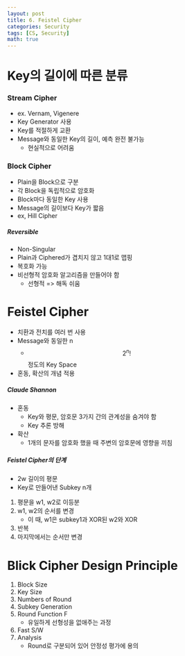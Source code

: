 ```yaml
---
layout: post
title: 6. Feistel Cipher
categories: Security
tags: [CS, Security]
math: true
---
```


# Key의 길이에 따른 분류

### Stream Cipher

- ex. Vernam, Vigenere
- Key Generator 사용
- Key를 적절하게 교환
- Message와 동일한 Key의 길이, 예측 완전 불가능
  - 현실적으로 어려움

### Block Cipher

- Plain을 Block으로 구분
- 각 Block을 독립적으로 암호화
- Block마다 동일한 Key 사용
- Message의 길이보다 Key가 짧음
- ex, Hill Cipher

##### Reversible

- Non-Singular
- Plain과 Ciphered가 겹치지 않고 1대1로 맵핑
- 복호화 가능
- 비선형적 암호화 알고리즘을 만들어야 함
  - 선형적 => 해독 쉬움

# Feistel Cipher

- 치환과 전치를 여러 번 사용
- Message와 동일한 n
  - $$2^n!$$정도의 Key Space
- 혼동, 확산의 개념 적용

##### Claude Shannon

- 혼동
  - Key와 평문, 암호문 3가지 간의 관계성을 숨겨야 함
  - Key 추론 방해
- 확산
  - 1개의 문자를 암호화 했을 때 주변의 암호문에 영향을 끼침

##### Feistel Cipher의 단계

- 2w 길이의 평문
- Key로 만들어낸 Subkey n개

1. 평문을 w1, w2로 이등분
2. w1, w2의 순서를 변경
   - 이 때, w1은 subkey1과 XOR된 w2와 XOR
3. 반복
4. 마지막에서는 순서만 변경

# Blick Cipher Design Principle

1. Block Size
2. Key Size
3. Numbers of Round
4. Subkey Generation
5. Round Function F
   - 유일하게 선형성을 없애주는 과정
6. Fast S/W
7. Analysis
   - Round로 구분되어 있어 안정성 평가에 용의
